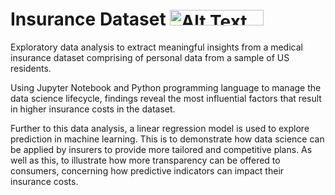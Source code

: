 # Insurance Dataset <img src="https://cdn.worldvectorlogo.com/logos/python-3.svg" alt="Alt Text" width="150" height="25">

Exploratory data analysis to extract meaningful insights from a medical insurance dataset comprising of personal data from a sample of US residents.

Using Jupyter Notebook and Python programming language to manage the data science lifecycle, findings reveal the most influential factors that result in higher insurance costs in the dataset. 
                                
Further to this data analysis, a linear regression model is used to explore prediction in machine learning. This is to demonstrate how data science can be applied by insurers to provide more tailored and competitive plans. As well as this, to illustrate how more transparency can be offered to consumers, concerning how predictive indicators can impact their insurance costs.
